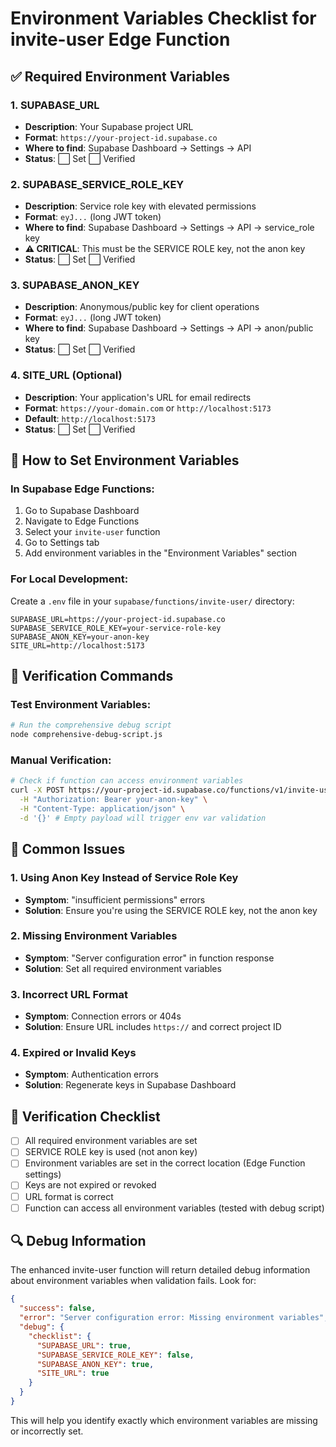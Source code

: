 # Environment Variables Checklist for invite-user Edge Function

## ✅ Required Environment Variables

### 1. **SUPABASE_URL**
- **Description**: Your Supabase project URL
- **Format**: `https://your-project-id.supabase.co`
- **Where to find**: Supabase Dashboard → Settings → API
- **Status**: ⬜ Set ⬜ Verified

### 2. **SUPABASE_SERVICE_ROLE_KEY**
- **Description**: Service role key with elevated permissions
- **Format**: `eyJ...` (long JWT token)
- **Where to find**: Supabase Dashboard → Settings → API → service_role key
- **⚠️ CRITICAL**: This must be the SERVICE ROLE key, not the anon key
- **Status**: ⬜ Set ⬜ Verified

### 3. **SUPABASE_ANON_KEY**
- **Description**: Anonymous/public key for client operations
- **Format**: `eyJ...` (long JWT token)
- **Where to find**: Supabase Dashboard → Settings → API → anon/public key
- **Status**: ⬜ Set ⬜ Verified

### 4. **SITE_URL** (Optional)
- **Description**: Your application's URL for email redirects
- **Format**: `https://your-domain.com` or `http://localhost:5173`
- **Default**: `http://localhost:5173`
- **Status**: ⬜ Set ⬜ Verified

## 🔧 How to Set Environment Variables

### In Supabase Edge Functions:
1. Go to Supabase Dashboard
2. Navigate to Edge Functions
3. Select your `invite-user` function
4. Go to Settings tab
5. Add environment variables in the "Environment Variables" section

### For Local Development:
Create a `.env` file in your `supabase/functions/invite-user/` directory:
```env
SUPABASE_URL=https://your-project-id.supabase.co
SUPABASE_SERVICE_ROLE_KEY=your-service-role-key
SUPABASE_ANON_KEY=your-anon-key
SITE_URL=http://localhost:5173
```

## 🧪 Verification Commands

### Test Environment Variables:
```bash
# Run the comprehensive debug script
node comprehensive-debug-script.js
```

### Manual Verification:
```bash
# Check if function can access environment variables
curl -X POST https://your-project-id.supabase.co/functions/v1/invite-user \
  -H "Authorization: Bearer your-anon-key" \
  -H "Content-Type: application/json" \
  -d '{}' # Empty payload will trigger env var validation
```

## 🚨 Common Issues

### 1. **Using Anon Key Instead of Service Role Key**
- **Symptom**: "insufficient permissions" errors
- **Solution**: Ensure you're using the SERVICE ROLE key, not the anon key

### 2. **Missing Environment Variables**
- **Symptom**: "Server configuration error" in function response
- **Solution**: Set all required environment variables

### 3. **Incorrect URL Format**
- **Symptom**: Connection errors or 404s
- **Solution**: Ensure URL includes `https://` and correct project ID

### 4. **Expired or Invalid Keys**
- **Symptom**: Authentication errors
- **Solution**: Regenerate keys in Supabase Dashboard

## 📝 Verification Checklist

- [ ] All required environment variables are set
- [ ] SERVICE ROLE key is used (not anon key)
- [ ] Environment variables are set in the correct location (Edge Function settings)
- [ ] Keys are not expired or revoked
- [ ] URL format is correct
- [ ] Function can access all environment variables (tested with debug script)

## 🔍 Debug Information

The enhanced invite-user function will return detailed debug information about environment variables when validation fails. Look for:

```json
{
  "success": false,
  "error": "Server configuration error: Missing environment variables",
  "debug": {
    "checklist": {
      "SUPABASE_URL": true,
      "SUPABASE_SERVICE_ROLE_KEY": false,
      "SUPABASE_ANON_KEY": true,
      "SITE_URL": true
    }
  }
}
```

This will help you identify exactly which environment variables are missing or incorrectly set.